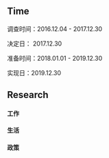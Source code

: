 ## Time

调查时间：2016.12.04 - 2017.12.30

决定日： 2017.12.30

准备时间：2018.01.01 - 2019.12.30

实现日：2019.12.30



## Research

#### 工作



#### 生活



#### 政策

